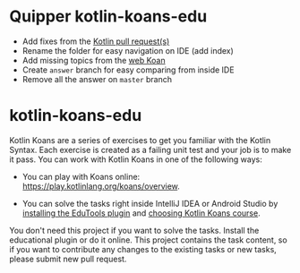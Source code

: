 # Quipper kotlin-koans-edu

- Add fixes from the [Kotlin pull request(s)](https://github.com/Kotlin/kotlin-koans-edu/pulls)
- Rename the folder for easy navigation on IDE (add index)
- Add missing topics from the [web Koan](https://github.com/quipper/kotlin-koans-edu/commit/ab3156c24657b4d7de5ca806b6f2581c10a03528)
- Create `answer` branch for easy comparing from inside IDE
- Remove all the answer on `master` branch

# kotlin-koans-edu

Kotlin Koans are a series of exercises to get you familiar with the Kotlin Syntax.
Each exercise is created as a failing unit test and your job is to make it pass.
You can work with Kotlin Koans in one of the following ways:

- You can play with Koans online: https://play.kotlinlang.org/koans/overview.

- You can solve the tasks right inside IntelliJ IDEA or Android Studio by
[installing the EduTools plugin](https://www.jetbrains.com/help/education/install-edutools-plugin.html?section=IntelliJ%20IDEA)
and [choosing Kotlin Koans course](https://www.jetbrains.com/help/education/learner-start-guide.html?section=Kotlin%20Koans).

You don't need this project if you want to solve the tasks. Install the educational plugin or do it online.
This project contains the task content, so if you want to contribute any changes to the existing tasks or new tasks, please submit new pull request.
